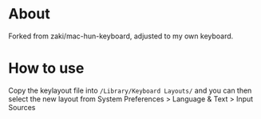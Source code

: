 # About

Forked from zaki/mac-hun-keyboard, adjusted to my own keyboard.

# How to use

Copy the keylayout file into `/Library/Keyboard Layouts/` and you can then
select the new layout from System Preferences > Language & Text > Input Sources
